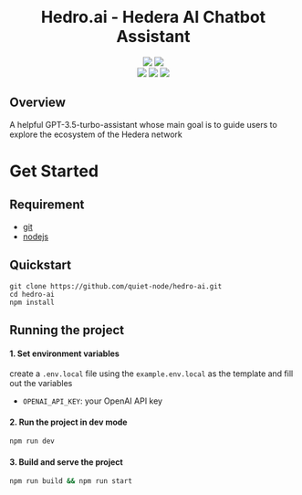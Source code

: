 <p align="center">
<br />
<h1 align="center"> Hedro.ai - Hedera AI Chatbot Assistant </h1>
</p>

<div align="center">

![](https://img.shields.io/badge/openai-4.21.0-blue?style=flat-square&logo=openai)
![](https://img.shields.io/badge/React.js-18.2.0-blue?style=flat-square&logo=react) <br/>
![](https://img.shields.io/badge/Next.js-14.0.4-blue?style=flat-square&logo=next.js)
![](https://img.shields.io/badge/TypeScript-5.0.0-blue?style=flat-square&logo=typescript)
![](https://img.shields.io/badge/Tailwindcss-3.3.0-blue?style=flat-square&logo=tailwindcss)

</div>

## Overview

A helpful GPT-3.5-turbo-assistant whose main goal is to guide users to explore the ecosystem of the Hedera network

# Get Started

## Requirement

- [git](https://git-scm.com/)
- [nodejs](https://nodejs.org/en)

## Quickstart

```
git clone https://github.com/quiet-node/hedro-ai.git
cd hedro-ai
npm install
```

## Running the project

#### 1. Set environment variables

create a `.env.local` file using the `example.env.local` as the template and fill out the variables

- `OPENAI_API_KEY`: your OpenAI API key

#### 2. Run the project in dev mode

```bash
npm run dev
```

#### 3. Build and serve the project

```bash
npm run build && npm run start
```
